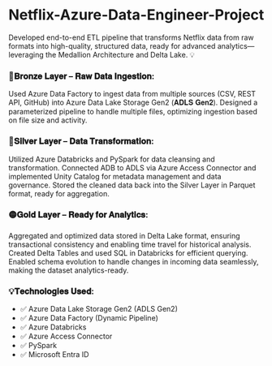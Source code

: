 # Netflix-Azure-Data-Engineer-Project

Developed end-to-end ETL pipeline that transforms Netflix data from raw formats into high-quality, structured data, ready for advanced analytics—leveraging the Medallion Architecture and Delta Lake. 💡

### 🔷𝐁𝐫𝐨𝐧𝐳𝐞 𝐋𝐚𝐲𝐞𝐫 – 𝐑𝐚𝐰 𝐃𝐚𝐭𝐚 𝐈𝐧𝐠𝐞𝐬𝐭𝐢𝐨𝐧:
Used Azure Data Factory to ingest data from multiple sources (CSV, REST API, GitHub) into Azure Data Lake Storage Gen2 (𝐀𝐃𝐋𝐒 𝐆𝐞𝐧𝟐).
Designed a parameterized pipeline to handle multiple files, optimizing ingestion based on file size and activity.

### 🔶𝐒𝐢𝐥𝐯𝐞𝐫 𝐋𝐚𝐲𝐞𝐫 – 𝐃𝐚𝐭𝐚 𝐓𝐫𝐚𝐧𝐬𝐟𝐨𝐫𝐦𝐚𝐭𝐢𝐨𝐧:
Utilized Azure Databricks and PySpark for data cleansing and transformation.
Connected ADB to ADLS via Azure Access Connector and implemented Unity Catalog for metadata management and data governance.
Stored the cleaned data back into the Silver Layer in Parquet format, ready for aggregation.

### 🟡𝐆𝐨𝐥𝐝 𝐋𝐚𝐲𝐞𝐫 – 𝐑𝐞𝐚𝐝𝐲 𝐟𝐨𝐫 𝐀𝐧𝐚𝐥𝐲𝐭𝐢𝐜𝐬:
Aggregated and optimized data stored in Delta Lake format, ensuring transactional consistency and enabling time travel for historical analysis.
Created Delta Tables and used SQL in Databricks for efficient querying.
Enabled schema evolution to handle changes in incoming data seamlessly, making the dataset analytics-ready.

### 💡𝐓𝐞𝐜𝐡𝐧𝐨𝐥𝐨𝐠𝐢𝐞𝐬 𝐔𝐬𝐞𝐝:
* ✅ Azure Data Lake Storage Gen2 (ADLS Gen2)
* ✅ Azure Data Factory (Dynamic Pipeline)
* ✅ Azure Databricks
* ✅ Azure Access Connector
* ✅ PySpark
* ✅ Microsoft Entra ID

